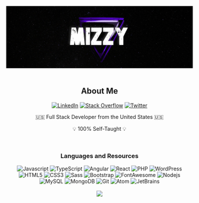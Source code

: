 <div align="center" width="100%">
<img src="https://raw.githubusercontent.com/mizzyexists/mizzyexists/main/GithubLogo.jpg" width="600px">
</div>

<br/>
<div align="center">
  <h2>About Me</h2>
  <a href="https://www.linkedin.com/in/andrewmissey/"><img src="https://img.shields.io/badge/Linkedin-0077b5?style=flat-square&logo=linkedin" alt="LinkedIn" /></a>
  <a href="https://stackoverflow.com/users/16496546/mizzy"><img src="https://img.shields.io/badge/Stack Overflow-f48024?style=flat-square&logo=stackoverflow&logoColor=white" alt="Stack Overflow" /></a>
  <a href="https://www.twitter.com/mizzyexists/"><img src="https://img.shields.io/badge/Twitter-1DA1F2?style=flat-square&logo=twitter&logoColor=fff" alt="Twitter" /></a>
  <p>🇺🇸 Full Stack Developer from the United States 🇺🇸</p>
  <p>💡 100% Self-Taught 💡</p>
</div>
<br/>

<div align="center">
  <h3>Languages and Resources</h3>
  <img src="https://img.shields.io/badge/-JavaScript-F7DF1E?style=flat-square&logo=javascript&logoColor=000000" alt="Javascript">
  <img src="https://img.shields.io/badge/-TypeScript-3178C6?style=flat-square&logo=javascript&logoColor=fff" alt="TypeScript">
  <img src="https://img.shields.io/badge/-Angular-DD0031?style=flat-square&logo=angular&logoColor=fff" alt="Angular">
  <img src="https://img.shields.io/badge/-React-61DAFB?style=flat-square&logo=react&logoColor=000" alt="React">
  <img src="https://img.shields.io/badge/-PHP-777BB4?style=flat-square&logo=php&logoColor=fff" alt="PHP">
  <img src="https://img.shields.io/badge/-WordPress-21759B?style=flat-square&logo=wordpress&logoColor=fff" alt="WordPress">
  <img src="https://img.shields.io/badge/-HTML5-%23E44D27?style=flat-square&logo=html5&logoColor=ffffff" alt="HTML5">
  <img src="https://img.shields.io/badge/-CSS3-%231572B6?style=flat-square&logo=css3" alt="CSS3">
  <img src="https://img.shields.io/badge/-Sass-%23CC6699?style=flat-square&logo=sass&logoColor=ffffff" alt="Sass">
  <img src="https://img.shields.io/badge/-Bootstrap-563D7C?style=flat-square&logo=bootstrap&logoColor=fff" alt="Bootstrap">
  <img src="https://img.shields.io/badge/-Font%20Awesome-528DD7?style=flat-square&logo=fontawesome&logoColor=fff" alt="FontAwesome">
  <img src="https://img.shields.io/badge/-Nodejs-339933?style=flat-square&logo=Node.js&logoColor=ffffff" alt="Nodejs">
  <img src="https://img.shields.io/badge/-MySQL-4479A1?style=flat-square&logo=mysql&logoColor=ffffff" alt="MySQL">
  <img src="https://img.shields.io/badge/-MongoDB-47A248?style=flat-square&logo=mongodb&logoColor=ffffff" alt="MongoDB">
  <img src="https://img.shields.io/badge/-Git-%23F05032?style=flat-square&logo=git&logoColor=%23ffffff" alt="Git">
  <img src="http://img.shields.io/badge/-Atom-68BC71?style=flat-square&logo=atom&logoColor=ffffff" alt="Atom">
  <img src="http://img.shields.io/badge/-JetBrains-6B57FF?style=flat-square&logo=jetbrains&logoColor=ffffff" alt="JetBrains">
</div>


<br/>
<div align="center" width="100%">
<img src="https://github-readme-stats.vercel.app/api?username=mizzyexists&title_color=4f08dc&text_color=FFFFFF&show_icons=true&icon_color=4f08dc&include_all_commits=true&count_private=true&theme=dark" height="200px">
</div>

